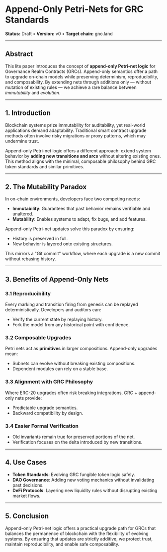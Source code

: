 # Append-Only Petri-Nets for GRC Standards

**Status:** Draft • **Version:** v0 • **Target chain:** gno.land

---

## Abstract

This lite paper introduces the concept of **append-only Petri-net logic** for Governance Realm Contracts (GRCs). 
Append-only semantics offer a path to upgrade on-chain models while preserving determinism, reproducibility, and composability. 
By extending nets through additions only — without mutation of existing rules — we achieve a rare balance between *immutability* and *evolution*.

---

## 1. Introduction

Blockchain systems prize immutability for auditability, yet real-world applications demand adaptability. 
Traditional smart contract upgrade methods often involve risky migrations or proxy patterns, which may undermine trust.

Append-only Petri-net logic offers a different approach: extend system behavior by **adding new transitions and arcs** without altering existing ones. 
This method aligns with the minimal, composable philosophy behind GRC token standards and similar primitives.

---

## 2. The Mutability Paradox

In on-chain environments, developers face two competing needs:
- **Immutability**: Guarantees that past behavior remains verifiable and unaltered.
- **Mutability**: Enables systems to adapt, fix bugs, and add features.

Append-only Petri-net updates solve this paradox by ensuring:
- History is preserved in full.
- New behavior is layered onto existing structures.

This mirrors a "Git commit" workflow, where each upgrade is a new commit without rebasing history.

---

## 3. Benefits of Append-Only Nets

### 3.1 Reproducibility
Every marking and transition firing from genesis can be replayed deterministically. 
Developers and auditors can:
- Verify the current state by replaying history.
- Fork the model from any historical point with confidence.

### 3.2 Composable Upgrades
Petri nets act as **primitives** in larger compositions. Append-only upgrades mean:
- Subnets can evolve without breaking existing compositions.
- Dependent modules can rely on a stable base.

### 3.3 Alignment with GRC Philosophy
Where ERC-20 upgrades often risk breaking integrations, GRC + append-only nets provide:
- Predictable upgrade semantics.
- Backward compatibility by design.

### 3.4 Easier Formal Verification
- Old invariants remain true for preserved portions of the net.
- Verification focuses on the delta introduced by new transitions.

---

## 4. Use Cases

- **Token Standards**: Evolving GRC fungible token logic safely.
- **DAO Governance**: Adding new voting mechanics without invalidating past decisions.
- **DeFi Protocols**: Layering new liquidity rules without disrupting existing market flows.

---

## 5. Conclusion

Append-only Petri-net logic offers a practical upgrade path for GRCs that balances the permanence of blockchain with the flexibility of evolving systems. 
By ensuring that updates are strictly additive, we protect trust, maintain reproducibility, and enable safe composability.
